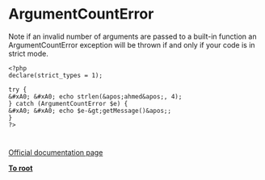 # ArgumentCountError





Note if an invalid number of arguments are passed to a built-in function an ArgumentCountError exception will be thrown if and only if your code is in strict mode.



```
<?php
declare(strict_types = 1);

try {
&#xA0; &#xA0; echo strlen(&apos;ahmed&apos;, 4);
} catch (ArgumentCountError $e) {
&#xA0; &#xA0; echo $e-&gt;getMessage()&apos;;
}
?>
```



  

#

[Official documentation page](https://www.php.net/manual/en/class.argumentcounterror.php)

**[To root](/README.md)**